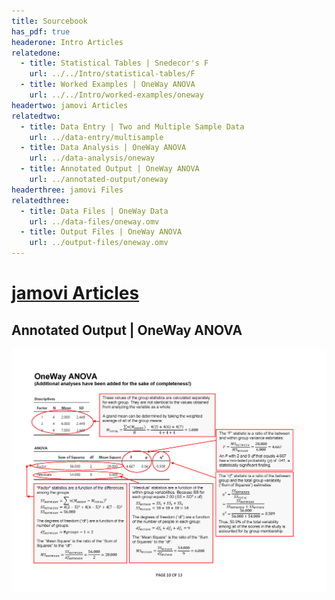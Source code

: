 ```yaml
---
title: Sourcebook
has_pdf: true
headerone: Intro Articles
relatedone:
  - title: Statistical Tables | Snedecor's F
    url: ../../Intro/statistical-tables/F
  - title: Worked Examples | OneWay ANOVA
    url: ../../Intro/worked-examples/oneway
headertwo: jamovi Articles
relatedtwo:
  - title: Data Entry | Two and Multiple Sample Data
    url: ../data-entry/multisample
  - title: Data Analysis | OneWay ANOVA
    url: ../data-analysis/oneway
  - title: Annotated Output | OneWay ANOVA
    url: ../annotated-output/oneway
headerthree: jamovi Files
relatedthree:
  - title: Data Files | OneWay Data
    url: ../data-files/oneway.omv
  - title: Output Files | OneWay ANOVA
    url: ../output-files/oneway.omv
---
```


# [jamovi Articles](../index.md)

## Annotated Output | OneWay ANOVA

<p align="center"><kbd><img src="oneway.png"></kbd></p>
